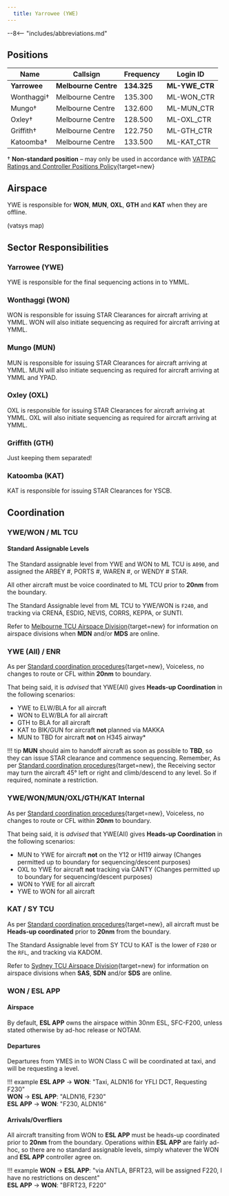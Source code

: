```yaml
---
  title: Yarrowee (YWE)
---
```


--8<-- "includes/abbreviations.md"
## Positions

| Name | Callsign | Frequency | Login ID |
| ---- | -------- | --------- | -------- |
| **Yarrowee** | **Melbourne Centre** | **134.325** | **ML-YWE_CTR** |
| Wonthaggi† | Melbourne Centre | 135.300 | ML-WON_CTR |
| Mungo† | Melbourne Centre | 132.600 | ML-MUN_CTR |
| Oxley† | Melbourne Centre | 128.500 | ML-OXL_CTR |
| Griffith† | Melbourne Centre | 122.750 | ML-GTH_CTR |
| Katoomba† | Melbourne Centre | 133.500 | ML-KAT_CTR |

† **Non-standard position** – may only be used in accordance with [VATPAC Ratings and Controller Positions Policy](https://cdn.vatpac.org/documents/policy/Controller+Positions+and+Ratings+Policy+v5.2.pdf){target=new}

## Airspace

YWE is responsible for **WON**, **MUN**, **OXL**, **GTH** and **KAT** when they are offline.  

(vatsys map)

## Sector Responsibilities
### Yarrowee (YWE)
YWE is responsible for the final sequencing actions in to YMML.

### Wonthaggi (WON)
WON is responsible for issuing STAR Clearances for aircraft arriving at YMML. WON will also initiate sequencing as required for aircraft arriving at YMML.

### Mungo (MUN)
MUN is responsible for issuing STAR Clearances for aircraft arriving at YMML. MUN will also initiate sequencing as required for aircraft arriving at YMML and YPAD.

### Oxley (OXL)
OXL is responsible for issuing STAR Clearances for aircraft arriving at YMML. OXL will also initiate sequencing as required for aircraft arriving at YMML.

### Griffith (GTH)
Just keeping them separated!

### Katoomba (KAT)
KAT is responsible for issuing STAR Clearances for YSCB.

## Coordination

### YWE/WON / ML TCU
#### Standard Assignable Levels

The Standard assignable level from YWE and WON to ML TCU is `A090`, and assigned the ARBEY #, PORTS #, WAREN #, or WENDY # STAR.

All other aircraft must be voice coordinated to ML TCU prior to **20nm** from the boundary.

The Standard Assignable level from ML TCU to YWE/WON is `F240`, and tracking via CRENA, ESDIG, NEVIS, CORRS, KEPPA, or SUNTI.

Refer to [Melbourne TCU Airspace Division](http://sops.vatpac.org/terminal/Melbourne%20TCU/operations/#airspace-division){target=new} for information on airspace divisions when **MDN** and/or **MDS** are online.
### YWE (All) / ENR

As per [Standard coordination procedures](http://sops.vatpac.org/controller-skills/coordination/#enr-enr){target=new}, Voiceless, no changes to route or CFL within **20nm** to boundary.

That being said, it is *advised* that YWE(All) gives **Heads-up Coordination** in the following scenarios:  
- YWE to ELW/BLA for all aircraft  
- WON to ELW/BLA for all aircraft  
- GTH to BLA for all aircraft  
- KAT to BIK/GUN for aircraft **not** planned via MAKKA  
- MUN to TBD for aircraft **not** on H345 airway*

!!! tip
    **MUN** should aim to handoff aircraft as soon as possible to **TBD**, so they can issue STAR clearance and commence sequencing. Remember, As per [Standard coordination procedures](http://sops.vatpac.org/controller-skills/coordination/#handoffs){target=new}, the Receiving sector may turn the aircraft 45° left or right and climb/descend to any level. So if required, nominate a restriction.

### YWE/WON/MUN/OXL/GTH/KAT Internal

As per [Standard coordination procedures](http://sops.vatpac.org/controller-skills/coordination/#enr-enr){target=new}, Voiceless, no changes to route or CFL within **20nm** to boundary.

That being said, it is *advised* that YWE(All) gives **Heads-up Coordination** in the following scenarios:  
- MUN to YWE for aircraft **not** on the Y12 or H119 airway (Changes permitted up to boundary for sequencing/descent purposes)  
- OXL to YWE for aircraft **not** tracking via CANTY (Changes permitted up to boundary for sequencing/descent purposes)  
- WON to YWE for all aircraft  
- YWE to WON for all aircraft  

### KAT / SY TCU
As per [Standard coordination procedures](http://sops.vatpac.org/controller-skills/coordination/#enr-tcu){target=new}, all aircraft must be **Heads-up coordinated** prior to **20nm** from the boundary.  

The Standard Assignable level from SY TCU to KAT is the lower of `F280` or the `RFL`, and tracking via KADOM.

Refer to [Sydney TCU Airspace Division](http://sops.vatpac.org/terminal/Sydney%20TCU/operations/#airspace-division){target=new} for information on airspace divisions when **SAS**, **SDN** and/or **SDS** are online.

### WON / ESL APP
#### Airspace
By default, **ESL APP** owns the airspace within 30nm ESL, SFC-F200, unless stated otherwise by ad-hoc release or NOTAM.
#### Departures
Departures from YMES in to WON Class C will be coordinated at taxi, and will be requesting a level.

!!! example
    **ESL APP** -> **WON**: "Taxi, ALDN16 for YFLI DCT, Requesting F230"  
    **WON** -> **ESL APP**: "ALDN16, F230"  
    **ESL APP** -> **WON**: "F230, ALDN16"  

#### Arrivals/Overfliers
All aircraft transiting from WON to **ESL APP** must be heads-up coordinated prior to **20nm** from the boundary. Operations within **ESL APP** are fairly ad-hoc, so there are no standard assignable levels, simply whatever the WON and **ESL APP** controller agree on.

!!! example
    **WON** -> **ESL APP**: "via ANTLA, BFRT23, will be assigned F220, I have no restrictions on descent"  
    **ESL APP** -> **WON**: "BFRT23, F220"  